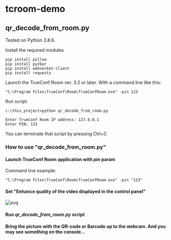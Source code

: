 # tcroom-demo

## qr_decode_from_room.py

Tested on Python 3.8.6.

Install the required modules

```
pip install pillow
pip install pyzbar
pip install websocket-client
pip install requests
```

Launch the TrueConf Room ver. 3.2 or later.
With a command line like this:

```
"C:\Program Files\TrueConf\Room\TrueConfRoom.exe" -pin 123
```

Run script:

```
c:\this_project>python qr_decode_from_room.py 

Enter TrueConf Room IP address: 127.0.0.1
Enter PIN: 123
```
You can terminate that script by pressing Ctrl+C

### How to use "qr_decode_from_room.py"

#### Launch TrueConf Room application with *pin* param

Command line example: 
```
"C:\Program Files\TrueConf\Room\TrueConfRoom.exe" -pin "123"
```

#### Set "Enhance quality of the video displayed in the control panel"

![evq](https://user-images.githubusercontent.com/33928051/109476259-ba515c80-7a87-11eb-89e6-7e51622a783f.png)

#### Run *qr_decode_from_room.py* script

#### Bring the picture with the QR-code or Barcode up to the webcam. And you may see something on the console...
